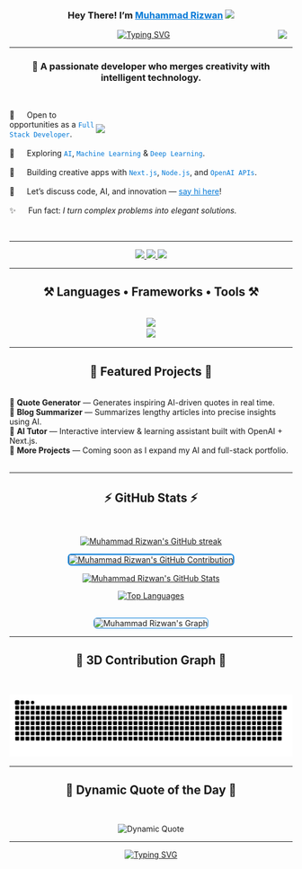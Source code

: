 <h3 align="center">
   Hey There! I’m
   <b><a target="_blank" href="https://rajputrizwan.github.io/my-portfolio/" style="color:#0078D7;">Muhammad Rizwan</a>
   <img src="https://media.giphy.com/media/hvRJCLFzcasrR4ia7z/giphy.gif" width="28">
   </b>
</h3>

<div style="text-align: right; margin: 10px;">
  <a href="https://komarev.com/ghpvc/?username=RajputRizwan">
    <img align="right" src="https://visitcount.itsvg.in/api?id=RajputRizwan&label=Profile%20Views&icon=2&color=0078D7&pretty=true" />
  </a>
</div>

<p align="center">
  <a href="https://github.com/RajputRizwan"><img src="https://readme-typing-svg.herokuapp.com?font=Poppins&weight=600&pause=1000&color=0078D7&center=true&vCenter=true&random=false&width=500&height=52&lines=Full+Stack+Developer;AI+%26+Machine+Learning+Enthusiast;Building+Smarter+Web+Apps;Always+Learning+%26+Improving" alt="Typing SVG" /></a>
</p>

<hr/>

<h3 align="center">🚀 A passionate developer who merges creativity with intelligent technology.</h3>

<br/>

<p>
  <img align="right" width="350" src="https://media.giphy.com/media/qgQUggAC3Pfv687qPC/giphy.gif" style="margin-top:25px"/>

💼   Open to opportunities as a <code style="color:#0078D7;">Full Stack Developer</code>.<br/><br/>
🤖   Exploring <code style="color:#0078D7;">AI</code>, <code style="color:#0078D7;">Machine Learning</code> & <code style="color:#0078D7;">Deep Learning</code>.<br/><br/>
🧠   Building creative apps with <code style="color:#0078D7;">Next.js</code>, <code style="color:#0078D7;">Node.js</code>, and <code style="color:#0078D7;">OpenAI APIs</code>.<br/><br/>
💬   Let’s discuss code, AI, and innovation — <a style="color:#0078D7" href="https://github.com/RajputRizwan/RajputRizwan/issues">say hi here</a>!<br/><br/>
✨   Fun fact: *I turn complex problems into elegant solutions.*

</p>

<br/>
<hr/>

<div align="center"> 
  <a href="mailto:mrizwan2702@gmail.com">
  <img src="https://img.shields.io/badge/Gmail-F2F2F2?style=for-the-badge&logo=gmail&logoColor=EA4335" />
</a>

  <a href="https://linkedin.com/in/rajput-rizwan" target="_blank">
  <img src="https://img.shields.io/badge/LinkedIn-0078D7?style=for-the-badge&logo=linkedin&logoColor=white" />
</a>

  <a href="https://rajputrizwan.github.io/my-portfolio/" target="_blank">
     <img src="https://img.shields.io/badge/Portfolio-00A6A6?style=for-the-badge&logo=google-chrome&logoColor=white" target="_blank" />
  </a>
</div>

<hr/>

<h2 align="center">⚒️ Languages • Frameworks • Tools ⚒️</h2>
<br/>
<div align="center">
    <img src="https://skillicons.dev/icons?i=react,nextjs,nodejs,express,tailwind,typescript,javascript,python,html,css,vscode,github" /><br>
    <img src="https://skillicons.dev/icons?i=mongodb,firebase,git,vercel,postman,cpp,java,mysql,linux" /><br>
</div>

<hr/>

<h2 align="center">🌟 Featured Projects 🌟</h2>
<br/>

<div align="left">
  🔹 <b>Quote Generator</b> — Generates inspiring AI-driven quotes in real time.<br/>
  🔹 <b>Blog Summarizer</b> — Summarizes lengthy articles into precise insights using AI.<br/>
  🔹 <b>AI Tutor</b> — Interactive interview & learning assistant built with OpenAI + Next.js.<br/>
  🔹 <b>More Projects</b> — Coming soon as I expand my AI and full-stack portfolio.<br/>
</div>

<br/>
<hr/>

<h2 align="center">⚡ GitHub Stats ⚡</h2>
<br/>
<div align="center">
   <p align="center">
    <a href="https://github.com/RajputRizwan">
      <img src="https://github-readme-streak-stats.herokuapp.com/?user=RajputRizwan&theme=transparent&border=0078D7&stroke=0078D7" alt="Muhammad Rizwan's GitHub streak"/>
    </a>
  </p>

  <p align="center">
    <a href="https://github.com/RajputRizwan">
      <img style="border: 2px solid #0078D7; border-radius: 6px;" src="https://github-profile-summary-cards.vercel.app/api/cards/profile-details?username=RajputRizwan&theme=github_light" alt="Muhammad Rizwan's GitHub Contribution"/>
    </a>
  </p>

<a href="https://github.com/RajputRizwan"><img alt="Muhammad Rizwan's GitHub Stats" src="https://denvercoder1-github-readme-stats.vercel.app/api?username=RajputRizwan&show_icons=true&count_private=true&border_color=0078D7&bg_color=FFFFFF&title_color=0078D7&icon_color=0078D7&text_color=000000" height="192px" width="49.5%"/></a>

<a href="https://github.com/RajputRizwan"><img alt="Top Languages" src="https://denvercoder1-github-readme-stats.vercel.app/api/top-langs/?username=RajputRizwan&langs_count=8&layout=compact&border_color=0078D7&bg_color=FFFFFF&text_color=000000&title_color=0078D7&icon_color=0078D7" height="192px" width="49.5%"/></a>

  <br/>
  <img src="https://github-readme-activity-graph.vercel.app/graph?username=RajputRizwan&custom_title=Muhammad%20Rizwan's%20GitHub%20Activity&bg_color=FFFFFF&color=0078D7&line=00A6A6&point=0078D7&area_color=E5F7F7&title_color=0078D7&area=true" alt="Muhammad Rizwan's Graph" style="border: 1px solid #0078D7; border-radius: 6px;" />
</div>

<hr/>

<h2 align="center">🌌 3D Contribution Graph 🌌</h2>
<br/>
<p align="center">
  <img src="https://raw.githubusercontent.com/rajputrizwan/rajputrizwan/output/github-contribution-grid-snake.svg" alt="3D Contribution Graph Animation" />
</p>

<hr/>

<h2 align="center">💬 Dynamic Quote of the Day 💬</h2>
<br/>
<p align="center">
  <img src="https://quotes-github-readme.vercel.app/api?type=horizontal&theme=light&quoteCategory=motivational" alt="Dynamic Quote"/>
</p>

<hr/>

<p align="center">
  <a href="https://github.com/RajputRizwan">
    <img src="https://readme-typing-svg.herokuapp.com?font=Poppins&weight=600&size=48&pause=2000&color=0078D7&center=true&vCenter=true&width=600&height=70&lines=Thanks+for+visiting!" alt="Typing SVG" />
  </a>
</p>
